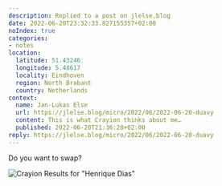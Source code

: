 ```yaml
---
description: Replied to a post on jlelse.blog
date: 2022-06-20T23:32:33.827155357+02:00
noIndex: true
categories:
- notes
location:
  latitude: 51.43246
  longitude: 5.48617
  locality: Eindhoven
  region: North Brabant
  country: Netherlands
context:
  name: Jan-Lukas Else
  url: https://jlelse.blog/micro/2022/06/2022-06-20-duavy
  content: This is what Crayion thinks about me…
  published: 2022-06-20T21:36:28+02:00
reply: https://jlelse.blog/micro/2022/06/2022-06-20-duavy
---
```


Do you want to swap?

![Crayion Results for "Henrique Dias"](cdn:/0ffaaf2c1605e9d3a64d6cdc064e3ee687d5d11c9cddfb83e1bfc2dd2705525c?caption=false "I look pretty, right?")
